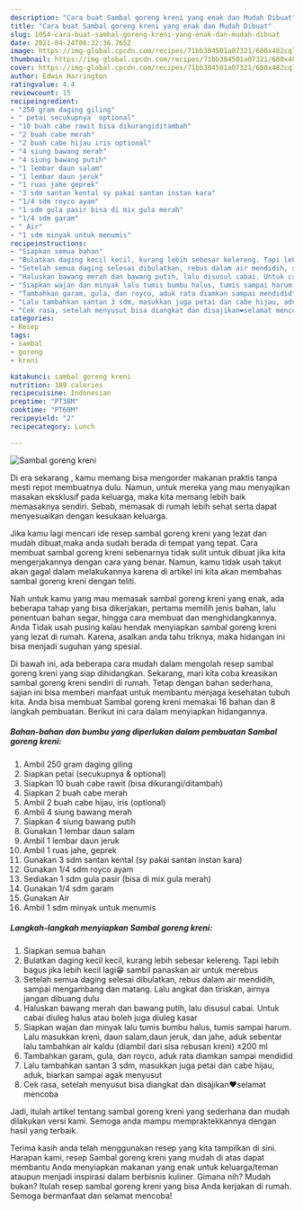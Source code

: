 ```yaml
---
description: "Cara buat Sambal goreng kreni yang enak dan Mudah Dibuat"
title: "Cara buat Sambal goreng kreni yang enak dan Mudah Dibuat"
slug: 1054-cara-buat-sambal-goreng-kreni-yang-enak-dan-mudah-dibuat
date: 2021-04-24T06:32:36.765Z
image: https://img-global.cpcdn.com/recipes/71bb384501a07321/680x482cq70/sambal-goreng-kreni-foto-resep-utama.jpg
thumbnail: https://img-global.cpcdn.com/recipes/71bb384501a07321/680x482cq70/sambal-goreng-kreni-foto-resep-utama.jpg
cover: https://img-global.cpcdn.com/recipes/71bb384501a07321/680x482cq70/sambal-goreng-kreni-foto-resep-utama.jpg
author: Edwin Harrington
ratingvalue: 4.4
reviewcount: 15
recipeingredient:
- "250 gram daging giling"
- " petai secukupnya  optional"
- "10 buah cabe rawit bisa dikurangiditambah"
- "2 buah cabe merah"
- "2 buah cabe hijau iris optional"
- "4 siung bawang merah"
- "4 siung bawang putih"
- "1 lembar daun salam"
- "1 lembar daun jeruk"
- "1 ruas jahe geprek"
- "3 sdm santan kental sy pakai santan instan kara"
- "1/4 sdm royco ayam"
- "1 sdm gula pasir bisa di mix gula merah"
- "1/4 sdm garam"
- " Air"
- "1 sdm minyak untuk menumis"
recipeinstructions:
- "Siapkan semua bahan"
- "Bulatkan daging kecil kecil, kurang lebih sebesar kelereng. Tapi lebih bagus jika lebih kecil lagi😁 sambil panaskan air untuk merebus"
- "Setelah semua daging selesai dibulatkan, rebus dalam air mendidih, sampai mengambang dan matang. Lalu angkat dan tiriskan, airnya jangan dibuang dulu"
- "Haluskan bawang merah dan bawang putih, lalu disusul cabai. Untuk cabai diuleg halus atau boleh juga diuleg kasar"
- "Siapkan wajan dan minyak lalu tumis bumbu halus, tumis sampai harum. Lalu masukkan kreni, daun salam,daun jeruk, dan jahe, aduk sebentar lalu tambahkan air kaldu (diambil dari sisa rebusan kreni) ±200 ml"
- "Tambahkan garam, gula, dan royco, aduk rata diamkan sampai mendidid"
- "Lalu tambahkan santan 3 sdm, masukkan juga petai dan cabe hijau, aduk, biarkan sampai agak menyusut"
- "Cek rasa, setelah menyusut bisa diangkat dan disajikan❤selamat mencoba"
categories:
- Resep
tags:
- sambal
- goreng
- kreni

katakunci: sambal goreng kreni 
nutrition: 189 calories
recipecuisine: Indonesian
preptime: "PT38M"
cooktime: "PT60M"
recipeyield: "2"
recipecategory: Lunch

---
```



![Sambal goreng kreni](https://img-global.cpcdn.com/recipes/71bb384501a07321/680x482cq70/sambal-goreng-kreni-foto-resep-utama.jpg)

Di era  sekarang , kamu memang bisa mengorder makanan praktis tanpa mesti repot membuatnya dulu. Namun, untuk mereka yang mau menyajikan masakan eksklusif pada keluarga, maka kita memang lebih baik memasaknya sendiri. Sebab, memasak di rumah lebih sehat serta dapat menyesuaikan dengan kesukaan keluarga.

Jika kamu lagi mencari ide resep sambal goreng kreni yang lezat dan mudah dibuat,maka anda sudah berada di tempat yang tepat. Cara membuat sambal goreng kreni  sebenarnya tidak sulit untuk dibuat jika kita mengerjakannya dengan cara yang benar. Namun, kamu tidak usah takut akan gagal dalam melakukannya 
karena di artikel ini kita akan membahas sambal goreng kreni dengan teliti.  



Nah untuk kamu yang mau memasak sambal goreng kreni yang enak, ada beberapa tahap yang bisa dikerjakan, pertama memilih jenis bahan, lalu penentuan bahan segar, hingga cara membuat dan menghidangkannya. Anda Tidak usah pusing kalau hendak menyiapkan sambal goreng kreni yang lezat di rumah. Karena, asalkan anda  tahu triknya, maka hidangan ini bisa menjadi suguhan yang spesial.

Di bawah ini, ada beberapa cara mudah dalam mengolah resep sambal goreng kreni yang siap dihidangkan. Sekarang, mari kita coba kreasikan sambal goreng kreni sendiri di rumah. Tetap dengan bahan sederhana, sajian ini bisa memberi manfaat untuk membantu menjaga kesehatan tubuh kita. Anda bisa membuat Sambal goreng kreni memakai 16 bahan dan 8 langkah pembuatan. Berikut ini cara dalam menyiapkan hidangannya.

<!--inarticleads1-->

##### Bahan-bahan dan bumbu yang diperlukan dalam pembuatan Sambal goreng kreni:

1. Ambil 250 gram daging giling
1. Siapkan  petai (secukupnya &amp; optional)
1. Siapkan 10 buah cabe rawit (bisa dikurangi/ditambah)
1. Siapkan 2 buah cabe merah
1. Ambil 2 buah cabe hijau, iris (optional)
1. Ambil 4 siung bawang merah
1. Siapkan 4 siung bawang putih
1. Gunakan 1 lembar daun salam
1. Ambil 1 lembar daun jeruk
1. Ambil 1 ruas jahe, geprek
1. Gunakan 3 sdm santan kental (sy pakai santan instan kara)
1. Gunakan 1/4 sdm royco ayam
1. Sediakan 1 sdm gula pasir (bisa di mix gula merah)
1. Gunakan 1/4 sdm garam
1. Gunakan  Air
1. Ambil 1 sdm minyak untuk menumis




<!--inarticleads2-->

##### Langkah-langkah menyiapkan Sambal goreng kreni:

1. Siapkan semua bahan
1. Bulatkan daging kecil kecil, kurang lebih sebesar kelereng. Tapi lebih bagus jika lebih kecil lagi😁 sambil panaskan air untuk merebus
1. Setelah semua daging selesai dibulatkan, rebus dalam air mendidih, sampai mengambang dan matang. Lalu angkat dan tiriskan, airnya jangan dibuang dulu
1. Haluskan bawang merah dan bawang putih, lalu disusul cabai. Untuk cabai diuleg halus atau boleh juga diuleg kasar
1. Siapkan wajan dan minyak lalu tumis bumbu halus, tumis sampai harum. Lalu masukkan kreni, daun salam,daun jeruk, dan jahe, aduk sebentar lalu tambahkan air kaldu (diambil dari sisa rebusan kreni) ±200 ml
1. Tambahkan garam, gula, dan royco, aduk rata diamkan sampai mendidid
1. Lalu tambahkan santan 3 sdm, masukkan juga petai dan cabe hijau, aduk, biarkan sampai agak menyusut
1. Cek rasa, setelah menyusut bisa diangkat dan disajikan❤selamat mencoba




Jadi, itulah artikel tentang  sambal goreng kreni  yang sederhana dan mudah dilakukan versi kami. Semoga anda mampu mempraktekkannya dengan hasil yang terbaik. 

Terima kasih anda telah menggunakan resep yang kita tampilkan di sini. Harapan kami, resep  Sambal goreng kreni yang mudah di atas dapat membantu Anda menyiapkan makanan yang enak untuk keluarga/teman ataupun menjadi inspirasi dalam berbisnis kuliner. Gimana nih? Mudah bukan? Itulah resep sambal goreng kreni yang bisa Anda kerjakan di rumah. Semoga bermanfaat dan selamat mencoba!

